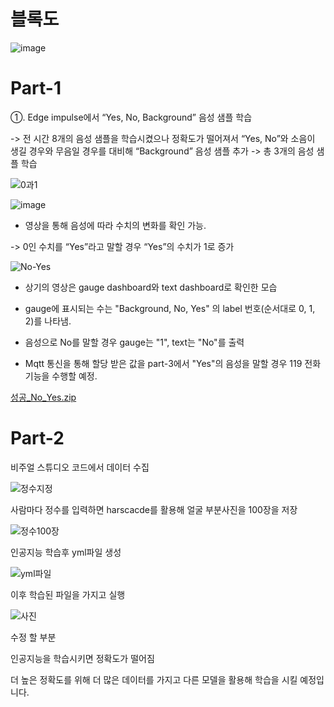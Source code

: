 # 블록도

![image](https://github.com/wjh1212/Capstone-Design/assets/103232862/dc7c7e09-534f-4d5b-ad22-44d4450503da)

# Part-1

①. Edge impulse에서 “Yes, No, Background” 음성 샘플 학습

-> 전 시간 8개의 음성 샘플을 학습시켰으나 정확도가 떨어져서 “Yes, No”와 
     소음이 생길 경우와 무음일 경우를 대비해 “Background” 음성 샘플 추가
 -> 총 3개의 음성 샘플 학습    
 
![0과1](https://github.com/wjh1212/Capstone-Design/assets/103232862/e2ea7c1f-6d15-4633-bad2-c8ab372652a2)


![image](https://github.com/wjh1212/Capstone-Design/assets/103232862/b71f7076-b7e9-49d3-bf7e-4adaa4cba174)

- 영상을 통해 음성에 따라 수치의 변화를 확인 가능.

-> 0인 수치를 “Yes”라고 말할 경우 “Yes”의 수치가 1로 증가

![No-Yes](https://github.com/wjh1212/Capstone-Design/assets/103232862/061be8ea-d90d-4bc1-b329-b04706e96521)

- 상기의 영상은 gauge dashboard와 text dashboard로 확인한 모습
- gauge에 표시되는 수는 "Background, No, Yes" 의 label 번호(순서대로 0, 1, 2)를 나타냄.
- 음성으로 No를 말할 경우 gauge는 "1", text는 "No"를 출력

- Mqtt 통신을 통해 할당 받은 값을 part-3에서 "Yes"의 음성을 말할 경우 119 전화 기능을 수행할 예정.


[성공_No_Yes.zip](https://github.com/wjh1212/Capstone-Design/files/11438234/_No_Yes.zip)

# Part-2

비주얼 스튜디오 코드에서 데이터 수집

![정수지정](https://github.com/wjh1212/Capstone-Design/assets/103232862/e46e1252-067c-487c-8448-9e8fce3c2615)

사람마다 정수를 입력하면 harscacde를 활용해 얼굴 부분사진을 100장을 저장

![정수100장](https://github.com/wjh1212/Capstone-Design/assets/103232862/93813200-f2d6-4bcc-bbb9-fc1c6480cbce)


인공지능 학습후 yml파일 생성

![yml파일](https://github.com/wjh1212/Capstone-Design/assets/103232862/c51dc9be-6c2d-4e77-98b6-c7670717096f)

이후 학습된 파일을 가지고 실행

![사진](https://github.com/wjh1212/Capstone-Design/assets/103232862/82f25d96-b54d-4fd6-ae88-aec6957d1774)


수정 할 부분

인공지능을 학습시키면 정확도가 떨어짐

더 높은 정확도를 위해 더 많은 데이터를 가지고 다른 모델을 활용해 학습을 시킬 예정입니다.



